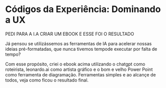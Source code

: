 # Códigos da Experiência: Dominando a UX
PEDI PARA A I.A CRIAR UM EBOOK E ESSE FOI O RESULTADO

Já pensou se utilizássemos as ferramentas de IA para acelerar nossas ideias pré-formatadas, que nunca tivemos tempode executar por falta de tempo?

Com esse propósito, criei o ebook acima utilizando o chatgpt como roteirista, leonardo.ai como artista gráfico e o bom e velho Power Point como ferramenta de diagramação. Ferramentas simples e ao alcançe de todos, veja como ficou o resultado final.


